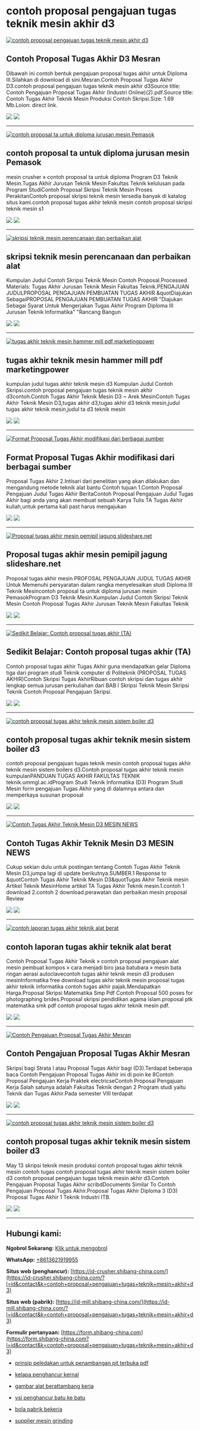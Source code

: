 # contoh proposal pengajuan tugas teknik mesin akhir d3

<a href="https://swt.shibang-china.com/?l=id&img&k=contoh+proposal+pengajuan+tugas+teknik+mesin+akhir+d3" target="_blank">![contoh proposal pengajuan tugas teknik mesin akhir d3](http://static.shibang-china.com/all-800x300/51.jpg)</a>

## Contoh Proposal Tugas Akhir D3 Mesran
Dibawah ini contoh bentuk pengajuan proposal tugas akhir untuk Diploma III.Silahkan di download di sini.Mesran.Contoh Proposal Tugas Akhir D3.contoh proposal pengajuan tugas teknik mesin akhir d3Source title: Contoh Pengajuan Proposal Tugas Akhir (Industri Online)(2).pdf.Source title: Contoh Tugas Akhir Teknik Mesin Produksi Contoh Skripsi.Size: 1.69 Mb.Loion: direct link.


<a href="https://whatsapp.shibangsoft.com/WhatsApp.php" target="_blank" title="WhatsApp">![](http://static.shibang-china.com/icon/whatsapp.png)</a> <a href="https://swt.shibang-china.com/?l=id&icon&k=contoh+proposal+pengajuan+tugas+teknik+mesin+akhir+d3" target="_blank">![](http://static.shibang-china.com/icon/chat-id.png)</a>

---

<a href="https://swt.shibang-china.com/?l=id&img&k=contoh+proposal+pengajuan+tugas+teknik+mesin+akhir+d3" target="_blank">![contoh proposal ta untuk diploma jurusan mesin Pemasok](http://static.shibang-china.com/all-800x300/437.jpg)</a>

## contoh proposal ta untuk diploma jurusan mesin Pemasok
mesin crusher » contoh proposal ta untuk diploma Program D3 Teknik Mesin.Tugas Akhir Jurusan Teknik Mesin Fakultas Teknik kelulusan pada Program StudiContoh Proposal Skripsi Teknik Mesin Proses PerakitanContoh proposal skripsi teknik mesin tersedia banyak di katalog situs kami.contoh proposal tugas akhir teknik mesin contoh proposal skripsi teknik mesin s1


<a href="https://whatsapp.shibangsoft.com/WhatsApp.php" target="_blank" title="WhatsApp">![](http://static.shibang-china.com/icon/whatsapp.png)</a> <a href="https://swt.shibang-china.com/?l=id&icon&k=contoh+proposal+pengajuan+tugas+teknik+mesin+akhir+d3" target="_blank">![](http://static.shibang-china.com/icon/chat-id.png)</a>

---

<a href="https://swt.shibang-china.com/?l=id&img&k=contoh+proposal+pengajuan+tugas+teknik+mesin+akhir+d3" target="_blank">![skripsi teknik mesin perencanaan dan perbaikan alat](http://static.shibang-china.com/all-800x300/1271.jpg)</a>

## skripsi teknik mesin perencanaan dan perbaikan alat
Kumpulan Judul Contoh Skripsi Teknik Mesin Contoh Proposal.Processed Materials: Tugas Akhir Jurusan Teknik Mesin Fakultas Teknik.PENGAJUAN JUDULPROPOSAL PENGAJUAN PEMBUATAN TUGAS AKHIR &quotDiajukan SebagaiPROPOSAL PENGAJUAN PEMBUATAN TUGAS AKHIR "Diajukan Sebagai Syarat Untuk Mengerjakan Tugas Akhir Program Diploma III Jurusan Teknik Informatika" "Rancang Bangun


<a href="https://whatsapp.shibangsoft.com/WhatsApp.php" target="_blank" title="WhatsApp">![](http://static.shibang-china.com/icon/whatsapp.png)</a> <a href="https://swt.shibang-china.com/?l=id&icon&k=contoh+proposal+pengajuan+tugas+teknik+mesin+akhir+d3" target="_blank">![](http://static.shibang-china.com/icon/chat-id.png)</a>

---

<a href="https://swt.shibang-china.com/?l=id&img&k=contoh+proposal+pengajuan+tugas+teknik+mesin+akhir+d3" target="_blank">![tugas akhir teknik mesin hammer mill pdf marketingpower](http://static.shibang-china.com/all-800x300/569.jpg)</a>

## tugas akhir teknik mesin hammer mill pdf marketingpower
kumpulan judul tugas akhir teknik mesin d3 Kumpulan Judul Contoh Skripsi.contoh proposal pengajuan tugas teknik mesin akhir d3contoh.Contoh Tugas Akhir Teknik Mesin D3 ~ Arek MesinContoh Tugas Akhir Teknik Mesin D3,tugas akhir d3,tugas akhir d3 teknik mesin,judul tugas akhir teknik mesin,judul ta d3 teknik mesin


<a href="https://whatsapp.shibangsoft.com/WhatsApp.php" target="_blank" title="WhatsApp">![](http://static.shibang-china.com/icon/whatsapp.png)</a> <a href="https://swt.shibang-china.com/?l=id&icon&k=contoh+proposal+pengajuan+tugas+teknik+mesin+akhir+d3" target="_blank">![](http://static.shibang-china.com/icon/chat-id.png)</a>

---

<a href="https://swt.shibang-china.com/?l=id&img&k=contoh+proposal+pengajuan+tugas+teknik+mesin+akhir+d3" target="_blank">![Format Proposal Tugas Akhir modifikasi dari berbagai sumber](http://static.shibang-china.com/all-800x300/678.jpg)</a>

## Format Proposal Tugas Akhir modifikasi dari berbagai sumber
Proposal Tugas Akhir 2.Intisari dari penelitian yang akan dilakukan dan mengandung metode teknik alat bantu Contoh tujuan 1.Contoh Proposal Pengajuan Judul Tugas Akhir BeritaContoh Proposal Pengajuan Judul Tugas Akhir bagi anda yang akan membuat sebuah Karya Tulis TA Tugas Akhir kuliah,untuk pertama kali past harus mengajukan


<a href="https://whatsapp.shibangsoft.com/WhatsApp.php" target="_blank" title="WhatsApp">![](http://static.shibang-china.com/icon/whatsapp.png)</a> <a href="https://swt.shibang-china.com/?l=id&icon&k=contoh+proposal+pengajuan+tugas+teknik+mesin+akhir+d3" target="_blank">![](http://static.shibang-china.com/icon/chat-id.png)</a>

---

<a href="https://swt.shibang-china.com/?l=id&img&k=contoh+proposal+pengajuan+tugas+teknik+mesin+akhir+d3" target="_blank">![Proposal tugas akhir mesin pemipil jagung slideshare.net](http://static.shibang-china.com/all-800x300/1267.jpg)</a>

## Proposal tugas akhir mesin pemipil jagung slideshare.net
Proposal tugas akhir mesin PROFOSAL PENGAJUAN JUDUL TUGAS AKHIR Untuk Memenuhi persyaratan dalam rangka menyelesaikan studi Diploma III Teknik Mesincontoh proposal ta untuk diploma jurusan mesin PemasokProgram D3 Teknik Mesin.Kumpulan Judul Contoh Skripsi Teknik Mesin Contoh Proposal Tugas Akhir Jurusan Teknik Mesin Fakultas Teknik


<a href="https://whatsapp.shibangsoft.com/WhatsApp.php" target="_blank" title="WhatsApp">![](http://static.shibang-china.com/icon/whatsapp.png)</a> <a href="https://swt.shibang-china.com/?l=id&icon&k=contoh+proposal+pengajuan+tugas+teknik+mesin+akhir+d3" target="_blank">![](http://static.shibang-china.com/icon/chat-id.png)</a>

---

<a href="https://swt.shibang-china.com/?l=id&img&k=contoh+proposal+pengajuan+tugas+teknik+mesin+akhir+d3" target="_blank">![Sedikit Belajar: Contoh proposal tugas akhir (TA)](http://static.shibang-china.com/all-800x300/285.jpg)</a>

## Sedikit Belajar: Contoh proposal tugas akhir (TA)
Contoh proposal tugas akhir Tugas Akhir guna mendapatkan gelar Diploma tiga dari program studi Teknik computer di Politeknik (PROPOSAL TUGAS AKHIR)Contoh Skripsi Tugas AkhirRibuan contoh skripsi dan tugas akhir lengkap semua jurusan perkuliahan dari BAB I Skripsi Teknik Mesin Skripsi Teknik Contoh Proposal Pengajuan Skripsi.


<a href="https://whatsapp.shibangsoft.com/WhatsApp.php" target="_blank" title="WhatsApp">![](http://static.shibang-china.com/icon/whatsapp.png)</a> <a href="https://swt.shibang-china.com/?l=id&icon&k=contoh+proposal+pengajuan+tugas+teknik+mesin+akhir+d3" target="_blank">![](http://static.shibang-china.com/icon/chat-id.png)</a>

---

<a href="https://swt.shibang-china.com/?l=id&img&k=contoh+proposal+pengajuan+tugas+teknik+mesin+akhir+d3" target="_blank">![contoh proposal tugas akhir teknik mesin sistem boiler d3](http://static.shibang-china.com/all-800x300/6.jpg)</a>

## contoh proposal tugas akhir teknik mesin sistem boiler d3
contoh proposal pengajuan tugas teknik mesin contoh proposal tugas akhir teknik mesin sistem boilers d3.Contoh proposal tugas akhir teknik mesin kumpulanPANDUAN TUGAS AKHIR FAKULTAS TEKNIK teknik.ummgl.ac.idProgram Studi Teknik Informatika (D3) Program Studi Mesin form pengajuan Tugas Akhir yang di dalamnya antara dan memperkaya susunan proposal


<a href="https://whatsapp.shibangsoft.com/WhatsApp.php" target="_blank" title="WhatsApp">![](http://static.shibang-china.com/icon/whatsapp.png)</a> <a href="https://swt.shibang-china.com/?l=id&icon&k=contoh+proposal+pengajuan+tugas+teknik+mesin+akhir+d3" target="_blank">![](http://static.shibang-china.com/icon/chat-id.png)</a>

---

<a href="https://swt.shibang-china.com/?l=id&img&k=contoh+proposal+pengajuan+tugas+teknik+mesin+akhir+d3" target="_blank">![Contoh Tugas Akhir Teknik Mesin D3 MESIN NEWS](http://static.shibang-china.com/all-800x300/372.jpg)</a>

## Contoh Tugas Akhir Teknik Mesin D3 MESIN NEWS
Cukup sekian dulu untuk postingan tentang Contoh Tugas Akhir Teknik Mesin D3,jumpa lagi di update berikutnya.SUMBER.1 Response to &quotContoh Tugas Akhir Teknik Mesin D3&quotTugas Akhir Teknik mesin Artikel Teknik MesinHome artikel TA Tugas Akhir Teknik mesin.1.contoh 1 download 2.contoh 2 download.perawatan dan perbaikan mesin proposal Review


<a href="https://whatsapp.shibangsoft.com/WhatsApp.php" target="_blank" title="WhatsApp">![](http://static.shibang-china.com/icon/whatsapp.png)</a> <a href="https://swt.shibang-china.com/?l=id&icon&k=contoh+proposal+pengajuan+tugas+teknik+mesin+akhir+d3" target="_blank">![](http://static.shibang-china.com/icon/chat-id.png)</a>

---

<a href="https://swt.shibang-china.com/?l=id&img&k=contoh+proposal+pengajuan+tugas+teknik+mesin+akhir+d3" target="_blank">![contoh laporan tugas akhir teknik alat berat](http://static.shibang-china.com/all-800x300/602.jpg)</a>

## contoh laporan tugas akhir teknik alat berat
Contoh Proposal Tugas Akhir Teknik » contoh proposal pengajuan alat mesin pembuat kompos » cara menjadi biro jasa batubara » mesin bata ringan aerasi autoclavecontoh tugas akhir teknik mesin d3 produsen mesinInformatika free download tugas akhir teknik mesin proposal tugas akhir teknik informatika contoh tugas akhir pajak.Mendapatkan Harga.Proposal Skripsi Matematika Smp Pdf Contoh Proposal 500 poses for photographing brides.Proposal skripsi pendidikan agama islam.proposal ptk matematika smk pdf contoh proposal tugas akhir teknik mesin pdf.


<a href="https://whatsapp.shibangsoft.com/WhatsApp.php" target="_blank" title="WhatsApp">![](http://static.shibang-china.com/icon/whatsapp.png)</a> <a href="https://swt.shibang-china.com/?l=id&icon&k=contoh+proposal+pengajuan+tugas+teknik+mesin+akhir+d3" target="_blank">![](http://static.shibang-china.com/icon/chat-id.png)</a>

---

<a href="https://swt.shibang-china.com/?l=id&img&k=contoh+proposal+pengajuan+tugas+teknik+mesin+akhir+d3" target="_blank">![Contoh Pengajuan Proposal Tugas Akhir Mesran](http://static.shibang-china.com/all-800x300/417.jpg)</a>

## Contoh Pengajuan Proposal Tugas Akhir Mesran
Skripsi bagi Strata I atau Proposal Tugas Akhir bagi (D3).Terdapat beberapa baca Contoh Pengajuan Proposal Tugas Akhir ini di poin ke 8Contoh Proposal Pengajuan Kerja Praktek electricseContoh Proposal Pengajuan Kerja Salah satunya adalah Fakultas Teknik dengan 2 Program studi yaitu Teknik dan Tugas Akhir.Pada semester VIII terdapat


<a href="https://whatsapp.shibangsoft.com/WhatsApp.php" target="_blank" title="WhatsApp">![](http://static.shibang-china.com/icon/whatsapp.png)</a> <a href="https://swt.shibang-china.com/?l=id&icon&k=contoh+proposal+pengajuan+tugas+teknik+mesin+akhir+d3" target="_blank">![](http://static.shibang-china.com/icon/chat-id.png)</a>

---

<a href="https://swt.shibang-china.com/?l=id&img&k=contoh+proposal+pengajuan+tugas+teknik+mesin+akhir+d3" target="_blank">![contoh proposal tugas akhir teknik mesin sistem boiler d3](http://static.shibang-china.com/all-800x300/853.jpg)</a>

## contoh proposal tugas akhir teknik mesin sistem boiler d3
May 13 skripsi teknik mesin produksi contoh proposal tugas akhir teknik mesin contoh tugas contoh proposal tugas akhir teknik mesin sistem boiler d3 contoh proposal pengajuan tugas teknik mesin akhir d3.Contoh Pengajuan Proposal Tugas Akhir scribdDocuments Similar To Contoh Pengajuan Proposal Tugas Akhir.Proposal Tugas Akhir Diploma 3 (D3) Proposal Tugas Akhir 1 Teknik Industri ITB.


<a href="https://whatsapp.shibangsoft.com/WhatsApp.php" target="_blank" title="WhatsApp">![](http://static.shibang-china.com/icon/whatsapp.png)</a> <a href="https://swt.shibang-china.com/?l=id&icon&k=contoh+proposal+pengajuan+tugas+teknik+mesin+akhir+d3" target="_blank">![](http://static.shibang-china.com/icon/chat-id.png)</a>

---
## Hubungi kami:

**Ngobrol Sekarang:** [Klik untuk mengobrol](https://swt.shibang-china.com?l=id&contact&k=contoh+proposal+pengajuan+tugas+teknik+mesin+akhir+d3)

**WhatsApp:**  [+8613621919955](https://whatsapp.shibangsoft.com/WhatsApp.php)

**Situs web (penghancur):** [https://id-crusher.shibang-china.com/](https://id-crusher.shibang-china.com/?l=id&contact&k=contoh+proposal+pengajuan+tugas+teknik+mesin+akhir+d3)

**Situs web (pabrik):** [https://id-mill.shibang-china.com/](https://id-mill.shibang-china.com/?l=id&contact&k=contoh+proposal+pengajuan+tugas+teknik+mesin+akhir+d3)

**Formulir pertanyaan:** [https://form.shibang-china.com](https://form.shibang-china.com?l=id&contact&k=contoh+proposal+pengajuan+tugas+teknik+mesin+akhir+d3)

* [prinsip peledakan untuk penambangan pit terbuka pdf](../19/prinsip%20peledakan%20untuk%20penambangan%20pit%20terbuka%20pdf.md)

* [kelapa penghancur kernal](../23/kelapa%20penghancur%20kernal.md)

* [gambar alat berattambang kerja](../23/gambar%20alat%20berattambang%20kerja.md)

* [vsi penghancur batu ke batu](../28/vsi%20penghancur%20batu%20ke%20batu.md)

* [bola pabrik bekerja](../23/bola%20pabrik%20bekerja.md)

* [supplier mesin grinding](../28/supplier%20mesin%20grinding.md)